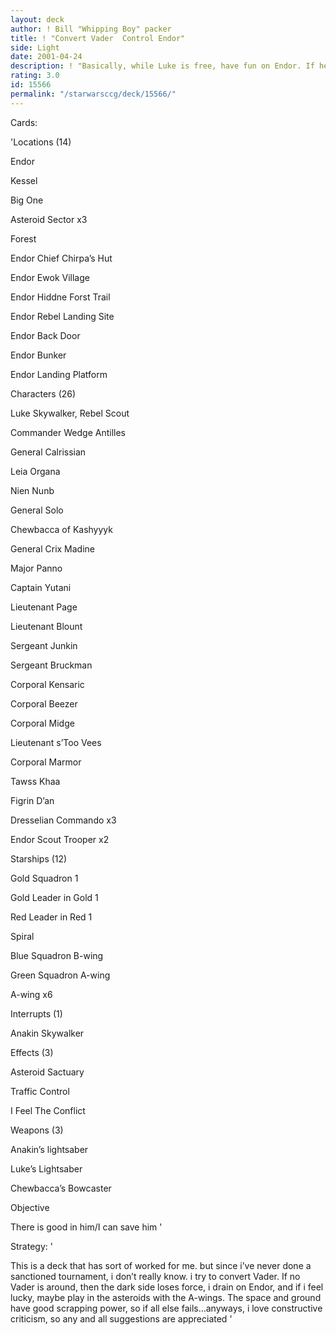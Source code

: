 ```yaml
---
layout: deck
author: ! Bill "Whipping Boy" packer
title: ! "Convert Vader  Control Endor"
side: Light
date: 2001-04-24
description: ! "Basically, while Luke is free, have fun on Endor. If he’s captured by an Imp, they lose 2 a turn, and have fun on Endor. If it’s Vader who captured Luke, start winning battles on Endor and try to convert Vader"
rating: 3.0
id: 15566
permalink: "/starwarsccg/deck/15566/"
---
```

Cards: 

'Locations (14)

Endor

Kessel

Big One

Asteroid Sector x3

Forest

Endor Chief Chirpa’s Hut

Endor Ewok Village

Endor Hiddne Forst Trail

Endor Rebel Landing Site

Endor Back Door

Endor Bunker

Endor Landing Platform


Characters (26)

Luke Skywalker, Rebel Scout

Commander Wedge Antilles

General Calrissian

Leia Organa

Nien Nunb

General Solo

Chewbacca of Kashyyyk

General Crix Madine

Major Panno

Captain Yutani

Lieutenant Page

Lieutenant Blount

Sergeant Junkin

Sergeant Bruckman

Corporal Kensaric

Corporal Beezer

Corporal Midge

Lieutenant s’Too Vees

Corporal Marmor

Tawss Khaa

Figrin D’an

Dresselian Commando x3

Endor Scout Trooper x2


Starships (12)

Gold Squadron 1

Gold Leader in Gold 1

Red Leader in Red 1

Spiral

Blue Squadron B-wing

Green Squadron A-wing

A-wing x6


Interrupts (1)

Anakin Skywalker


Effects (3)

Asteroid Sactuary

Traffic Control

I Feel The Conflict


Weapons (3) 

Anakin’s lightsaber

Luke’s Lightsaber

Chewbacca’s Bowcaster


Objective

There is good in him/I can save him '

Strategy: '

This is a deck that has sort of worked for me. but since i’ve never done a sanctioned tournament, i don’t really know. i try to convert Vader. If no Vader is around, then the dark side loses force, i drain on Endor, and if i feel lucky, maybe play in the asteroids with the A-wings. The space and ground have good scrapping power, so if all else fails...anyways, i love constructive criticism, so any and all suggestions are appreciated '
